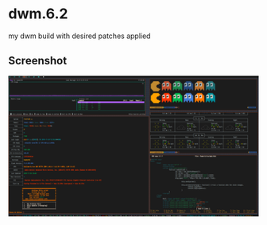 # dwm.6.2
my dwm build with desired patches applied

Screenshot
----------------------------
![Screenshot](/screenshot.png)
